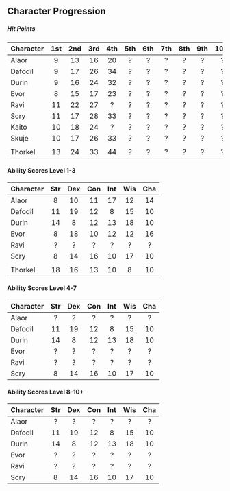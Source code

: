 ## Character Progression

##### Hit Points
| Character | 1st | 2nd | 3rd | 4th | 5th | 6th | 7th | 8th | 9th | 10th |
|:----------|:---:|:---:|:---:|:---:|:---:|:---:|:---:|:---:|:---:|:----:|
| Alaor     | 9   | 13  | 16  | 20  |  ?  |  ?  |  ?  |  ?  |  ?  |  ?   |
| Dafodil   | 9   | 17  | 26  | 34  |  ?  |  ?  |  ?  |  ?  |  ?  |  ?   |
| Durin     | 9   | 16  | 24  | 32  |  ?  |  ?  |  ?  |  ?  |  ?  |  ?   |
| Evor      | 8   | 15  | 17  | 23  |  ?  |  ?  |  ?  |  ?  |  ?  |  ?   |
| Ravi      | 11  | 22  | 27  |  ?  |  ?  |  ?  |  ?  |  ?  |  ?  |  ?   |
| Scry      | 11  | 17  | 28  | 33  |  ?  |  ?  |  ?  |  ?  |  ?  |  ?   |
| Kaito     | 10  | 18  | 24  |  ?  |  ?  |  ?  |  ?  |  ?  |  ?  |  ?   |
| Skuje     | 10  | 17  | 26  | 33  |  ?  |  ?  |  ?  |  ?  |  ?  |  ?   |
|           |     |     |     |     |     |     |     |     |     |      |
| Thorkel   | 13  | 24  | 33  | 44  |  ?  |  ?  |  ?  |  ?  |  ?  |  ?   |


#### Ability Scores Level 1-3
| Character | Str | Dex | Con | Int | Wis | Cha |
|:----------|:---:|:---:|:---:|:---:|:---:|:---:|
| Alaor     |  8  | 10  | 11  | 17  | 12  | 14  |
| Dafodil   | 11  | 19  | 12  | 8   | 15  | 10  |
| Durin     | 14  |  8  | 12  | 13  | 18  | 10  |
| Evor      |  8  | 18  | 10  | 12  | 12  | 16  |
| Ravi      |  ?  |  ?  |  ?  |  ?  |  ?  |  ?  |
| Scry      |  8  | 14  | 16  | 10  | 17  | 10  |
|           |     |     |     |     |     |     |
| Thorkel   |  18 | 16  | 13  | 10  |  8  | 10  |


#### Ability Scores Level 4-7
| Character | Str | Dex | Con | Int | Wis | Cha |
|:----------|:---:|:---:|:---:|:---:|:---:|:---:|
| Alaor     |  ?  |  ?  |  ?  |  ?  |  ?  |  ?  |
| Dafodil   | 11  | 19  | 12  | 8   | 15  | 10  |
| Durin     | 14  |  8  | 12  | 13  | 18  | 10  |
| Evor      |  ?  |  ?  |  ?  |  ?  |  ?  |  ?  |
| Ravi      |  ?  |  ?  |  ?  |  ?  |  ?  |  ?  |
| Scry      | 8   | 14  | 16  | 10  | 17  | 10  |


#### Ability Scores Level 8-10+
| Character | Str | Dex | Con | Int | Wis | Cha |
|:----------|:---:|:---:|:---:|:---:|:---:|:---:|
| Alaor     |  ?  |  ?  |  ?  |  ?  |  ?  |  ?  |
| Dafodil   | 11  | 19  | 12  | 8   | 15  | 10  |
| Durin     | 14  |  8  | 12  | 13  | 18  | 10  |
| Evor      |  ?  |  ?  |  ?  |  ?  |  ?  |  ?  |
| Ravi      |  ?  |  ?  |  ?  |  ?  |  ?  |  ?  |
| Scry      | 8   | 14  | 16  | 10  | 17  | 10  |